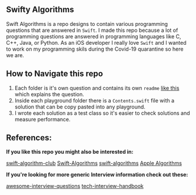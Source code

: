 ## Swifty Algorithms

Swift Algorithms is a repo designs to contain various programming questions that are answered in `Swift`. I made this repo because a lot of programming questions are answered in programming languages like C, C++, Java, or Python. As an iOS developer I really love `Swift` and I wanted to work on my programming skils during the Covid-19 quarantine so here we are.


## How to Navigate this repo

1. Each folder is it's own question and contains its own `readme` [like this](https://github.com/dtroupe18/SwiftyAlgorithms/tree/master/Count%20The%20Islands) which explains the question. 
2. Inside each playground folder there is a `Contents.swift` file with a solution that can be copy pasted into any playground.
3. I wrote each solution as a test class so it's easier to check solutions and measure performance.


## References:

**If you like this repo you might also be interested in:**

[swift-algorithm-club](https://github.com/raywenderlich/swift-algorithm-club)
[Swift-Algorithms](https://github.com/karan/Swift-Algorithms)
[swift-algorithms](https://github.com/iCell/swift-algorithms)
[Apple Algorithms](https://github.com/apple/swift/blob/master/test/Prototypes/Algorithms.swift)


**If you're looking for more generic Interview information check out these:**

[awesome-interview-questions](https://github.com/MaximAbramchuck/awesome-interview-questions)
[tech-interview-handbook](https://github.com/yangshun/tech-interview-handbook)

